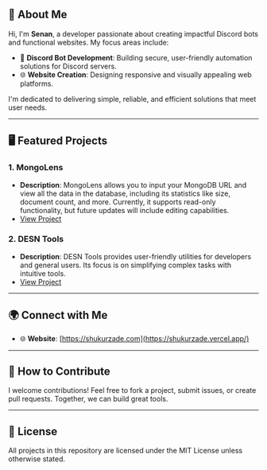 ## 🌟 About Me  

Hi, I'm **Senan**, a developer passionate about creating impactful Discord bots and functional websites. My focus areas include:  
- 🤖 **Discord Bot Development**: Building secure, user-friendly automation solutions for Discord servers.  
- 🌐 **Website Creation**: Designing responsive and visually appealing web platforms.  

I'm dedicated to delivering simple, reliable, and efficient solutions that meet user needs.  

---

## 🖥️ Featured Projects  

### 1. **MongoLens**  
- **Description**: MongoLens allows you to input your MongoDB URL and view all the data in the database, including its statistics like size, document count, and more. Currently, it supports read-only functionality, but future updates will include editing capabilities.  
- [View Project](https://mongolens.vercel.app)  

### 2. **DESN Tools**
- **Description**: DESN Tools provides user-friendly utilities for developers and general users. Its focus is on simplifying complex tasks with intuitive tools.  
- [View Project](https://desntools.vercel.app)  

---

## 🌍 Connect with Me  

- 🌐 **Website**: [https://shukurzade.com](https://shukurzade.vercel.app/) 

---

## 🤝 How to Contribute  

I welcome contributions! Feel free to fork a project, submit issues, or create pull requests. Together, we can build great tools.  

---

## 📜 License  

All projects in this repository are licensed under the MIT License unless otherwise stated.
